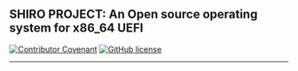 ## SHIRO PROJECT: An Open source operating system for x86_64 UEFI

[![Contributor Covenant](https://img.shields.io/badge/Contributor%20Covenant-2.1-4baaaa.svg)](CODE_OF_CONDUCT.md)
[![GitHub license](https://img.shields.io/github/license/TheMonHub/SHIRO.svg)](LICENSE)

---
